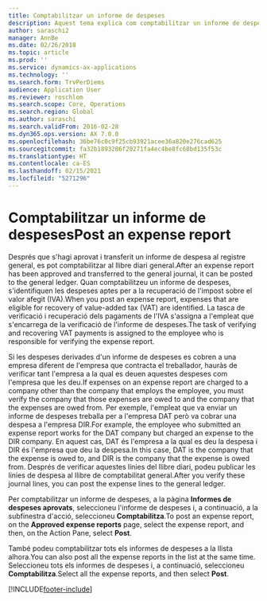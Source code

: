 ```yaml
---
title: Comptabilitzar un informe de despeses
description: Aquest tema explica com comptabilitzar un informe de despeses al llibre diari general.
author: saraschi2
manager: AnnBe
ms.date: 02/26/2018
ms.topic: article
ms.prod: ''
ms.service: dynamics-ax-applications
ms.technology: ''
ms.search.form: TrvPerDiems
audience: Application User
ms.reviewer: roschlom
ms.search.scope: Core, Operations
ms.search.region: Global
ms.author: saraschi
ms.search.validFrom: 2016-02-28
ms.dyn365.ops.version: AX 7.0.0
ms.openlocfilehash: 36be76c0c9f25cb93921acee36a820e276cad625
ms.sourcegitcommit: fa32b1893286f20271fa4ec4be8fc68bd135f53c
ms.translationtype: HT
ms.contentlocale: ca-ES
ms.lasthandoff: 02/15/2021
ms.locfileid: "5271296"
---
```

# <a name="post-an-expense-report"></a><span data-ttu-id="42a09-103">Comptabilitzar un informe de despeses</span><span class="sxs-lookup"><span data-stu-id="42a09-103">Post an expense report</span></span>

<span data-ttu-id="42a09-104">Després que s'hagi aprovat i transferit un informe de despesa al registre general, es pot comptabilitzar al llibre diari general.</span><span class="sxs-lookup"><span data-stu-id="42a09-104">After an expense report has been approved and transferred to the general journal, it can be posted to the general ledger.</span></span> <span data-ttu-id="42a09-105">Quan comptabilitzeu un informe de despeses, s'identifiquen les despeses aptes per a la recuperació de l'impost sobre el valor afegit (IVA).</span><span class="sxs-lookup"><span data-stu-id="42a09-105">When you post an expense report, expenses that are eligible for recovery of value-added tax (VAT) are identified.</span></span> <span data-ttu-id="42a09-106">La tasca de verificació i recuperació dels pagaments de l'IVA s'assigna a l'empleat que s'encarrega de la verificació de l'informe de despeses.</span><span class="sxs-lookup"><span data-stu-id="42a09-106">The task of verifying and recovering VAT payments is assigned to the employee who is responsible for verifying the expense report.</span></span>

<span data-ttu-id="42a09-107">Si les despeses derivades d'un informe de despeses es cobren a una empresa diferent de l'empresa que contracta el treballador, hauràs de verificar tant l'empresa a la qual es deuen aquestes despeses com l'empresa que les deu.</span><span class="sxs-lookup"><span data-stu-id="42a09-107">If expenses on an expense report are charged to a company other than the company that employs the employee, you must verify the company that those expenses are owed to and the company that the expenses are owed from.</span></span> <span data-ttu-id="42a09-108">Per exemple, l'empleat que va enviar un informe de despeses treballa per a l'empresa DAT però va cobrar una despesa a l'empresa DIR.</span><span class="sxs-lookup"><span data-stu-id="42a09-108">For example, the employee who submitted an expense report works for the DAT company but charged an expense to the DIR company.</span></span> <span data-ttu-id="42a09-109">En aquest cas, DAT és l'empresa a la qual es deu la despesa i DIR és l'empresa que deu la despesa.</span><span class="sxs-lookup"><span data-stu-id="42a09-109">In this case, DAT is the company that the expense is owed to, and DIR is the company that the expense is owed from.</span></span> <span data-ttu-id="42a09-110">Després de verificar aquestes línies del llibre diari, podeu publicar les línies de despesa al llibre de comptabilitat general.</span><span class="sxs-lookup"><span data-stu-id="42a09-110">After you verify these journal lines, you can post the expense lines to the general ledger.</span></span>

<span data-ttu-id="42a09-111">Per comptabilitzar un informe de despeses, a la pàgina **Informes de despeses aprovats**, seleccioneu l'informe de despeses i, a continuació, a la subfinestra d'acció, seleccioneu **Comptabilitza**.</span><span class="sxs-lookup"><span data-stu-id="42a09-111">To post an expense report, on the **Approved expense reports** page, select the expense report, and then, on the Action Pane, select **Post**.</span></span>

<span data-ttu-id="42a09-112">També podeu comptabilitzar tots els informes de despeses a la llista alhora.</span><span class="sxs-lookup"><span data-stu-id="42a09-112">You can also post all the expense reports in the list at the same time.</span></span> <span data-ttu-id="42a09-113">Seleccioneu tots els informes de despeses i, a continuació, seleccioneu **Comptabilitza**.</span><span class="sxs-lookup"><span data-stu-id="42a09-113">Select all the expense reports, and then select **Post**.</span></span>


[!INCLUDE[footer-include](../includes/footer-banner.md)]